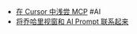 - [在 Cursor 中浅尝 MCP](https://x.com/xiaokedada/status/1887108338334503140) #AI
- [将乔哈里视窗和 AI Prompt 联系起来](https://x.com/dotey/status/1857861429845700942)